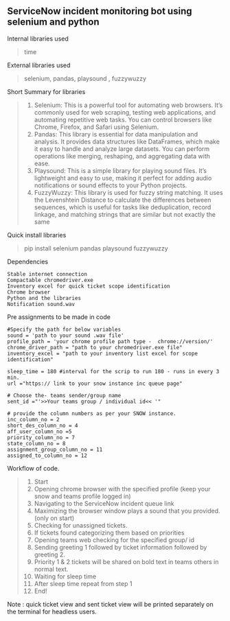 ServiceNow incident monitoring bot using selenium and python
------------------------------------------------------------
Internal libraries used 

  >time

External libraries used

  >selenium, pandas, playsound , fuzzywuzzy

Short Summary for libraries
>1. Selenium: This is a powerful tool for automating web browsers. It’s commonly used for web scraping, testing web applications, and automating repetitive web tasks. 	You can control browsers like Chrome, Firefox, and Safari using Selenium.
>2. Pandas: This library is essential for data manipulation and analysis. It provides data structures like DataFrames, which make it easy to handle and analyze large 	datasets. You can perform operations like merging, reshaping, and aggregating data with ease.
>3. Playsound: This is a simple library for playing sound files. It’s lightweight and easy to use, making it perfect for adding audio notifications or sound effects to 	your Python projects.
>4. FuzzyWuzzy: This library is used for fuzzy string matching. It uses the Levenshtein Distance to calculate the differences between sequences, which is useful for 	tasks like deduplication, record linkage, and matching strings that are similar but not exactly the same


Quick install libraries 

>pip install selenium pandas playsound fuzzywuzzy


Dependencies
  
	Stable internet connection
 	Compactable chromedriver.exe
	Inventory excel for quick ticket scope identification
	Chrome browser
	Python and the libraries
	Notification sound.wav 

Pre assignments to be made in code

	#Specify the path for below variables
	sound = 'path to your sound .wav file'
	profile_path = 'your chrome profile path type -  chrome://version/'
	chrome_driver_path = "path to your chromedriver.exe file"
	inventory_excel = "path to your inventory list excel for scope identification"

	sleep_time = 180 #interval for the scrip to run 180 - runs in every 3 min.
	url ="https:// link to your snow instance inc queue page"

	# Choose the- teams sender/group name
	sent_id ="'>>Your teams group / individual id<< '"

	# provide the column numbers as per your SNOW instance.
	inc_column_no = 2
	short_des_column_no = 4
	aff_user_column_no =5
	priority_column_no = 7
	state_column_no = 8
	assignment_group_column_no = 11
	assigned_to_column_no = 12

Workflow of code.

> 1. Start
> 2. Opening chrome browser with the specified profile (keep your snow and teams profile logged in)
> 3. Navigating to the ServiceNow incident queue link
> 4. Maximizing the browser window plays a sound that you provided.(only on start)
> 5. Checking for unassigned tickets.
> 6. If tickets found categorizing them based on priorities
> 7. Opening teams web checking for the specified group/ id 
> 8. Sending greeting 1 followed by ticket information followed by greeting 2.
> 9. Priority 1 & 2 tickets will be shared on bold text in teams others in normal text.
> 10. Waiting for sleep time 
> 11. After sleep time repeat from step 1
> 12. End!

Note : quick ticket view and sent ticket view will be printed separately on the terminal for headless users.
